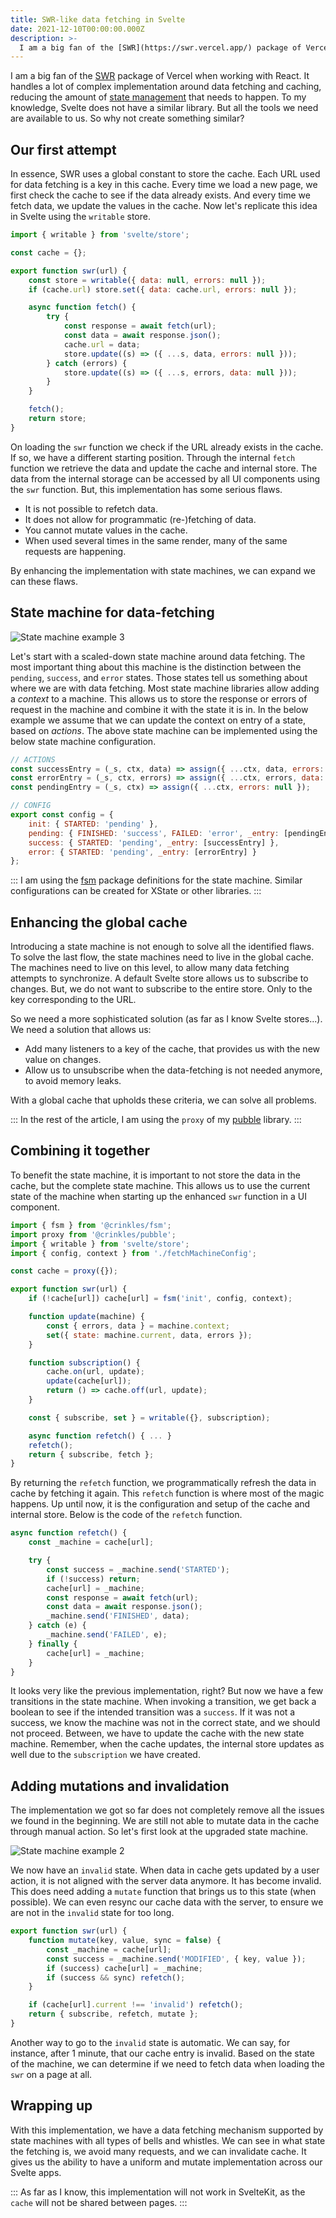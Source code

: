 ```yaml
---
title: SWR-like data fetching in Svelte
date: 2021-12-10T00:00:00.000Z
description: >-
  I am a big fan of the [SWR](https://swr.vercel.app/) package of Vercel. Let's see how to implement something similar in Svelte.
---
```


I am a big fan of the [SWR](https://swr.vercel.app/) package of Vercel when working with React. It handles a lot of complex implementation around data fetching and caching, reducing the amount of [state management](/writing/state-management) that needs to happen. To my knowledge, Svelte does not have a similar library. But all the tools we need are available to us. So why not create something similar?

## Our first attempt

In essence, SWR uses a global constant to store the cache. Each URL used for data fetching is a key in this cache. Every time we load a new page, we first check the cache to see if the data already exists. And every time we fetch data, we update the values in the cache. Now let's replicate this idea in Svelte using the `writable` store.

```js
import { writable } from 'svelte/store';

const cache = {};

export function swr(url) {
	const store = writable({ data: null, errors: null });
	if (cache.url) store.set({ data: cache.url, errors: null });

	async function fetch() {
		try {
			const response = await fetch(url);
			const data = await response.json();
			cache.url = data;
			store.update((s) => ({ ...s, data, errors: null }));
		} catch (errors) {
			store.update((s) => ({ ...s, errors, data: null }));
		}
	}

	fetch();
	return store;
}
```

On loading the `swr` function we check if the URL already exists in the cache. If so, we have a different starting position. Through the internal `fetch` function we retrieve the data and update the cache and internal store. The data from the internal storage can be accessed by all UI components using the `swr` function. But, this implementation has some serious flaws.

- It is not possible to refetch data.
- It does not allow for programmatic (re-)fetching of data.
- You cannot mutate values in the cache.
- When used several times in the same render, many of the same requests are happening.

By enhancing the implementation with state machines, we can expand we can these flaws.

## State machine for data-fetching

![State machine example 3](/img/state-machine-3.png)

Let's start with a scaled-down state machine around data fetching. The most important thing about this machine is the distinction between the `pending`, `success`, and `error` states. Those states tell us something about where we are with data fetching. Most state machine libraries allow adding a _context_ to a machine. This allows us to store the response or errors of request in the machine and combine it with the state it is in. In the below example we assume that we can update the context on entry of a state, based on _actions_. The above state machine can be implemented using the below state machine configuration.

```js
// ACTIONS
const successEntry = (_s, ctx, data) => assign({ ...ctx, data, errors: null });
const errorEntry = (_s, ctx, errors) => assign({ ...ctx, errors, data: null });
const pendingEntry = (_s, ctx) => assign({ ...ctx, errors: null });

// CONFIG
export const config = {
	init: { STARTED: 'pending' },
	pending: { FINISHED: 'success', FAILED: 'error', _entry: [pendingEntry] },
	success: { STARTED: 'pending', _entry: [successEntry] },
	error: { STARTED: 'pending', _entry: [errorEntry] }
};
```

:::
I am using the [fsm](https://github.com/crinklesio/fsm) package definitions for the state machine. Similar configurations can be created for XState or other libraries.
:::

## Enhancing the global cache

Introducing a state machine is not enough to solve all the identified flaws. To solve the last flow, the state machines need to live in the global cache. The machines need to live on this level, to allow many data fetching attempts to synchronize. A default Svelte store allows us to subscribe to changes. But, we do not want to subscribe to the entire store. Only to the key corresponding to the URL.

So we need a more sophisticated solution (as far as I know Svelte stores...). We need a solution that allows us:

- Add many listeners to a key of the cache, that provides us with the new value on changes.
- Allow us to unsubscribe when the data-fetching is not needed anymore, to avoid memory leaks.

With a global cache that upholds these criteria, we can solve all problems.

:::
In the rest of the article, I am using the `proxy` of my [pubble](https://github.com/crinklesio/pubble) library.
:::

## Combining it together

To benefit the state machine, it is important to not store the data in the cache, but the complete state machine. This allows us to use the current state of the machine when starting up the enhanced `swr` function in a UI component.

```js
import { fsm } from '@crinkles/fsm';
import proxy from '@crinkles/pubble';
import { writable } from 'svelte/store';
import { config, context } from './fetchMachineConfig';

const cache = proxy({});

export function swr(url) {
	if (!cache[url]) cache[url] = fsm('init', config, context);

	function update(machine) {
		const { errors, data } = machine.context;
		set({ state: machine.current, data, errors });
	}

	function subscription() {
		cache.on(url, update);
		update(cache[url]);
		return () => cache.off(url, update);
	}

	const { subscribe, set } = writable({}, subscription);

	async function refetch() { ... }
	refetch();
	return { subscribe, fetch };
}
```

By returning the `refetch` function, we programmatically refresh the data in cache by fetching it again. This `refetch` function is where most of the magic happens. Up until now, it is the configuration and setup of the cache and internal store. Below is the code of the `refetch` function.

```js
async function refetch() {
	const _machine = cache[url];

	try {
		const success = _machine.send('STARTED');
		if (!success) return;
		cache[url] = _machine;
		const response = await fetch(url);
		const data = await response.json();
		_machine.send('FINISHED', data);
	} catch (e) {
		_machine.send('FAILED', e);
	} finally {
		cache[url] = _machine;
	}
}
```

It looks very like the previous implementation, right? But now we have a few transitions in the state machine. When invoking a transition, we get back a boolean to see if the intended transition was a `success`. If it was not a success, we know the machine was not in the correct state, and we should not proceed. Between, we have to update the cache with the new state machine. Remember, when the cache updates, the internal store updates as well due to the `subscription` we have created.

## Adding mutations and invalidation

The implementation we got so far does not completely remove all the issues we found in the beginning. We are still not able to mutate data in the cache through manual action. So let's first look at the upgraded state machine.

![State machine example 2](/img/state-machine-2.png)

We now have an `invalid` state. When data in cache gets updated by a user action, it is not aligned with the server data anymore. It has become invalid. This does need adding a `mutate` function that brings us to this state (when possible). We can even resync our cache data with the server, to ensure we are not in the `invalid` state for too long.

```js
export function swr(url) {
	function mutate(key, value, sync = false) {
		const _machine = cache[url];
		const success = _machine.send('MODIFIED', { key, value });
		if (success) cache[url] = _machine;
		if (success && sync) refetch();
	}

	if (cache[url].current !== 'invalid') refetch();
	return { subscribe, refetch, mutate };
}
```

Another way to go to the `invalid` state is automatic. We can say, for instance, after 1 minute, that our cache entry is invalid. Based on the state of the machine, we can determine if we need to fetch data when loading the `swr` on a page at all.

## Wrapping up

With this implementation, we have a data fetching mechanism supported by state machines with all types of bells and whistles. We can see in what state the fetching is, we avoid many requests, and we can invalidate cache. It gives us the ability to have a uniform and mutate implementation across our Svelte apps.

:::
As far as I know, this implementation will not work in SvelteKit, as the `cache` will not be shared between pages.
:::
